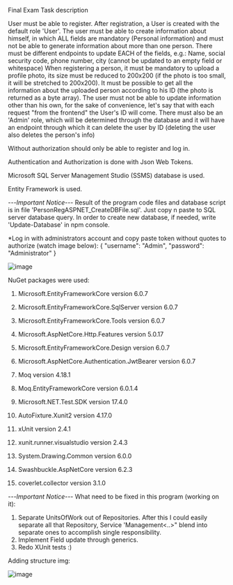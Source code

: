 Final Exam Task description

User must be able to register.
After registration, a User is created with the default role 'User'.
The user must be able to create information about himself, in which ALL fields are mandatory (Personal information) and must not be able to generate information about more than one person.
There must be different endpoints to update EACH of the fields, e.g.: Name, social security code, phone number, city (cannot be updated to an empty field or whitespace)
When registering a person, it must be mandatory to upload a profile photo, its size must be reduced to 200x200 (if the photo is too small, it will be stretched to 200x200).
It must be possible to get all the information about the uploaded person according to his ID (the photo is returned as a byte array).
The user must not be able to update information other than his own, for the sake of convenience, let's say that with each request "from the frontend" the User's ID will come.
There must also be an 'Admin' role, which will be determined through the database and it will have an endpoint through which it can delete the user by ID (deleting the user also deletes the person's info)

Without authorization should only be able to register and log in.

Authentication and Authorization is done with Json Web Tokens.

Microsoft SQL Server Management Studio (SSMS) database is used.

Entity Framework is used. 

---*Important Notice*--- Result of the program code files and database script is in file 'PersonRegASPNET_CreateDBFile.sql'. Just copy n paste to SQL server database query. In order to create new database, if needed, write 'Update-Database' in npm console.

*Log in with administrators account and copy paste token without quotes to authorize (watch image below):
{
  "username": "Admin",
  "password": "Administrator"
}

![image](https://user-images.githubusercontent.com/96888736/204315479-f67e222f-cbe2-4ff6-aeb5-460631c7c433.png)

NuGet packages were used: 

1) Microsoft.EntityFrameworkCore version 6.0.7

2) Microsoft.EntityFrameworkCore.SqlServer version 6.0.7

3) Microsoft.EntityFrameworkCore.Tools version 6.0.7

4) Microsoft.AspNetCore.Http.Features version 5.0.17

5) Microsoft.EntityFrameworkCore.Design version 6.0.7

6) Microsoft.AspNetCore.Authentication.JwtBearer version 6.0.7

7) Moq version 4.18.1

8) Moq.EntityFrameworkCore version 6.0.1.4

9) Microsoft.NET.Test.SDK version 17.4.0

10) AutoFixture.Xunit2 version 4.17.0

11) xUnit version 2.4.1

12) xunit.runner.visualstudio version 2.4.3

13) System.Drawing.Common version 6.0.0

14) Swashbuckle.AspNetCore version 6.2.3

15) coverlet.collector version 3.1.0

---*Important Notice*--- What need to be fixed in this program (working on it): 

1. Separate UnitsOfWork out of Repositories. After this I could easily separate all that Repository, Service 'Management<..>" blend into separate ones to accomplish single responsibility.
2. Implement Field update through generics. 
3. Redo XUnit tests :)

Adding structure img:

![image](https://user-images.githubusercontent.com/96888736/204161930-fbc7d931-2e80-487f-9c12-367f1413d605.png)

